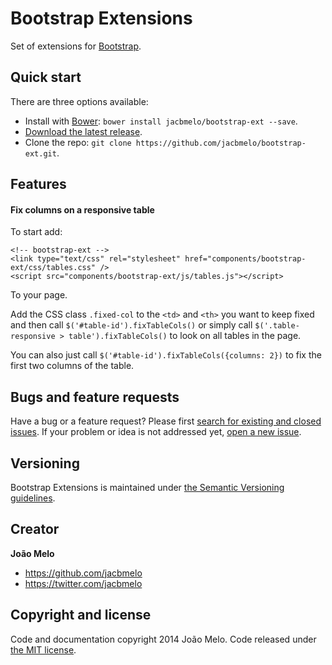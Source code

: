 Bootstrap Extensions
====================

Set of extensions for [Bootstrap](https://github.com/twbs/bootstrap).

## Quick start

There are three options available:

- Install with [Bower](http://bower.io): `bower install jacbmelo/bootstrap-ext --save`.
- [Download the latest release](https://github.com/jacbmelo/bootstrap-ext/releases).
- Clone the repo: `git clone https://github.com/jacbmelo/bootstrap-ext.git`.

## Features

#### Fix columns on a responsive table

To start add:

    <!-- bootstrap-ext -->
    <link type="text/css" rel="stylesheet" href="components/bootstrap-ext/css/tables.css" />
    <script src="components/bootstrap-ext/js/tables.js"></script>

To your page.

Add the CSS class `.fixed-col` to the `<td>` and `<th>` you want to keep fixed and then call `$('#table-id').fixTableCols()` or simply call `$('.table-responsive > table').fixTableCols()` to look on all tables in the page. 

You can also just call `$('#table-id').fixTableCols({columns: 2})` to fix the first two columns of the table.

## Bugs and feature requests

Have a bug or a feature request? Please first [search for existing and closed issues](https://github.com/jacbmelo/bootstrap-ext/issues). If your problem or idea is not addressed yet, [open a new issue](https://github.com/jacbmelo/bootstrap-ext/issues/new).

## Versioning

Bootstrap Extensions is maintained under [the Semantic Versioning guidelines](http://semver.org/). 

## Creator

**João Melo**

- <https://github.com/jacbmelo>
- <https://twitter.com/jacbmelo>

## Copyright and license

Code and documentation copyright 2014 João Melo. Code released under [the MIT license](LICENSE).
